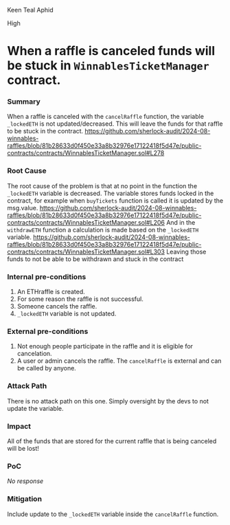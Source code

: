 Keen Teal Aphid

High

# When a raffle is canceled funds will be stuck in `WinnablesTicketManager` contract.

### Summary

When a raffle is canceled with the `cancelRaffle` function, the variable `_lockedETH` is not updated/decreased.
This will leave the funds for that raffle to be stuck in the contract.
https://github.com/sherlock-audit/2024-08-winnables-raffles/blob/81b28633d0f450e33a8b32976e17122418f5d47e/public-contracts/contracts/WinnablesTicketManager.sol#L278

### Root Cause

The root cause of the problem is that at no point in the function the `_lockedETH` variable is decreased.
The variable stores funds locked in the contract, for example when `buyTickets` function is called it is updated by the msg.value.
https://github.com/sherlock-audit/2024-08-winnables-raffles/blob/81b28633d0f450e33a8b32976e17122418f5d47e/public-contracts/contracts/WinnablesTicketManager.sol#L206
And in the `withdrawETH` function a calculation is made based on the `_lockedETH` variable.
https://github.com/sherlock-audit/2024-08-winnables-raffles/blob/81b28633d0f450e33a8b32976e17122418f5d47e/public-contracts/contracts/WinnablesTicketManager.sol#L303
Leaving those funds to not be able to be withdrawn and stuck in the contract

### Internal pre-conditions

1. An ETHraffle is created.
2. For some reason the raffle is not successful.
3. Someone cancels the raffle.
4. `_lockedETH` variable is not updated.

### External pre-conditions

1. Not enough people participate in the raffle and it is eligible for cancelation.
2. A user or admin cancels the raffle. The `cancelRaffle` is external and can be called by anyone.

### Attack Path

There is no attack path on this one. 
Simply oversight by the devs to not update the variable.

### Impact

All of the funds that are stored for the current raffle that is being canceled will be lost!

### PoC

_No response_

### Mitigation

Include update to the `_lockedETH` variable inside the `cancelRaffle` function.